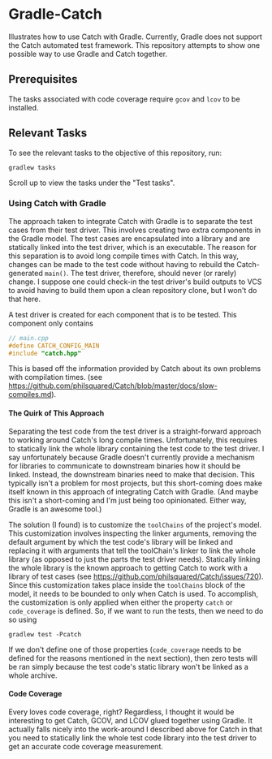 # Gradle-Catch

Illustrates how to use Catch with Gradle. Currently, Gradle does not support
the Catch automated test framework. This repository attempts to show one
possible way to use Gradle and Catch together.

## Prerequisites

The tasks associated with code coverage require `gcov` and `lcov` to be
installed.

## Relevant Tasks

To see the relevant tasks to the objective of this repository, run:

```
gradlew tasks
```

Scroll up to view the tasks under the "Test tasks".

### Using Catch with Gradle

The approach taken to integrate Catch with Gradle is to separate the test cases
from their test driver. This involves creating two extra components in the
Gradle model.  The test cases are encapsulated into a library and are
statically linked into the test driver, which is an executable. The reason for
this separation is to avoid long compile times with Catch. In this way, changes
can be made to the test code without having to rebuild the Catch-generated
`main()`. The test driver, therefore, should never (or rarely) change. I
suppose one could check-in the test driver's build outputs to VCS to avoid
having to build them upon a clean repository clone, but I won't do that here.

A test driver is created for each component that is to be tested. This
component only contains

```cpp
// main.cpp
#define CATCH_CONFIG_MAIN
#include "catch.hpp"
```

This is based off the information provided by Catch about its own problems with
compilation times. (see
https://github.com/philsquared/Catch/blob/master/docs/slow-compiles.md).

#### The Quirk of This Approach

Separating the test code from the test driver is a straight-forward approach to
working around Catch's long compile times. Unfortunately, this requires to
statically link the whole library containing the test code to the test driver.
I say unfortunately because Gradle doesn't currently provide a mechanism for
libraries to communicate to downstream binaries how it should be linked.
Instead, the downstream binaries need to make that decision. This typically
isn't a problem for most projects, but this short-coming does make itself known
in this approach of integrating Catch with Gradle. (And maybe this isn't a
short-coming and I'm just being too opinionated. Either way, Gradle is an
awesome tool.)

The solution (I found) is to customize the `toolChains` of the project's model.
This customization involves inspecting the linker arguments, removing the
default argument by which the test code's library will be linked and replacing
it with arguments that tell the toolChain's linker to link the whole library
(as opposed to just the parts the test driver needs). Statically linking the
whole library is the known approach to getting Catch to work with a library of
test cases (see https://github.com/philsquared/Catch/issues/720). Since this
customization takes place inside the `toolChains` block of the model, it needs
to be bounded to only when Catch is used. To accomplish, the customization is
only applied when either the property `catch` or `code_coverage` is defined.
So, if we want to run the tests, then we need to do so using

```
gradlew test -Pcatch
```

If we don't define one of those properties (`code_coverage` needs to be defined
for the reasons mentioned in the next section), then zero tests will be ran
simply because the test code's static library won't be linked as a whole
archive.

#### Code Coverage

Every loves code coverage, right? Regardless, I thought it would be interesting
to get Catch, GCOV, and LCOV glued together using Gradle. It actually falls
nicely into the work-around I described above for Catch in that you need to
statically link the whole test code library into the test driver to get an
accurate code coverage measurement.
